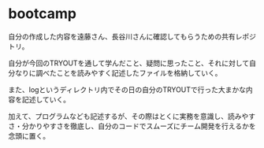 # bootcamp

自分の作成した内容を遠藤さん、長谷川さんに確認してもらうための共有レポジトリ。

自分が今回のTRYOUTを通して学んだこと、疑問に思ったこと、それに対して自分なりに調べたことを読みやすく記述したファイルを格納していく。

また、logというディレクトリ内でその日の自分のTRYOUTで行った大まかな内容を記述していく。

加えて、プログラムなども記述するが、その際はとくに実務を意識し、読みやすさ・分かりやすさを徹底し、自分のコードでスムーズにチーム開発を行えるかを念頭に置く。
